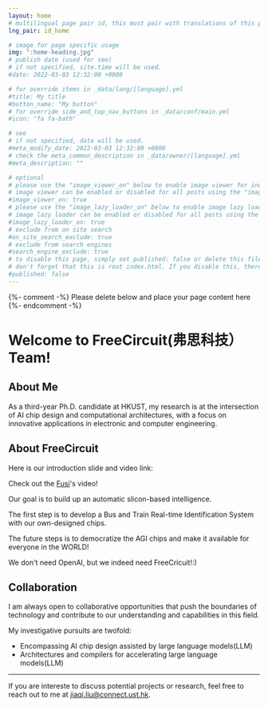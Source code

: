 ```yaml
---
layout: home
# multilingual page pair id, this must pair with translations of this page. (This name must be unique)
lng_pair: id_home

# image for page specific usage
img: ":home-heading.jpg"
# publish date (used for seo)
# if not specified, site.time will be used.
#date: 2022-03-03 12:32:00 +0000

# for override items in _data/lang/[language].yml
#title: My title
#button_name: "My button"
# for override side_and_top_nav_buttons in _data/conf/main.yml
#icon: "fa fa-bath"

# seo
# if not specified, date will be used.
#meta_modify_date: 2022-03-03 12:32:00 +0000
# check the meta_common_description in _data/owner/[language].yml
#meta_description: ""

# optional
# please use the "image_viewer_on" below to enable image viewer for individual pages or posts (_posts/ or [language]/_posts folders).
# image viewer can be enabled or disabled for all posts using the "image_viewer_posts: true" setting in _data/conf/main.yml.
#image_viewer_on: true
# please use the "image_lazy_loader_on" below to enable image lazy loader for individual pages or posts (_posts/ or [language]/_posts folders).
# image lazy loader can be enabled or disabled for all posts using the "image_lazy_loader_posts: true" setting in _data/conf/main.yml.
#image_lazy_loader_on: true
# exclude from on site search
#on_site_search_exclude: true
# exclude from search engines
#search_engine_exclude: true
# to disable this page, simply set published: false or delete this file
# don't forget that this is root index.html. If you disable this, there will be no index.html page to open
#published: false
---
```


{%- comment -%} Please delete below and place your page content here {%- endcomment -%}

<!-- Your custom text content starts here -->

# Welcome to FreeCircuit(弗思科技） Team!

## About Me
As a third-year Ph.D. candidate at HKUST, my research is at the intersection of AI chip design and computational architectures, with a focus on innovative applications in electronic and computer engineering.

## About FreeCircuit
Here is our introduction slide and video link:

Check out the [Fusi]'s video!

[Fusi]: https://hkust.zoom.us/rec/share/0KVFRvqdZstKXlmTAusX-74GwzSAMY2JRnxpkm9qAydLq5ie-nnYw7e2mqk98sm0.z-dMhzC-s5EvWhbK?startTime=1701070453000


Our goal is to build up an automatic slicon-based intelligence.

The first step is to develop a Bus and Train Real-time Identification System with our own-designed chips.

The future steps is to democratize the AGI chips and make it available for everyone in the WORLD!

We don't need OpenAI, but we indeed need FreeCricuit!:)

## Collaboration
I am always open to collaborative opportunities that push the boundaries of technology and contribute to our understanding and capabilities in this field. 

My investigative pursuits are twofold:
- Encompassing AI chip design assisted by large language models(LLM)
- Architectures and compilers for accelerating large language models(LLM)

---
If you are intereste to discuss potential projects or research, feel free to reach out to me at [jiaqi.liu@connect.ust.hk](mailto:jiaqi.liu@connect.ust.hk).



<!-- Your custom text content ends here -->

